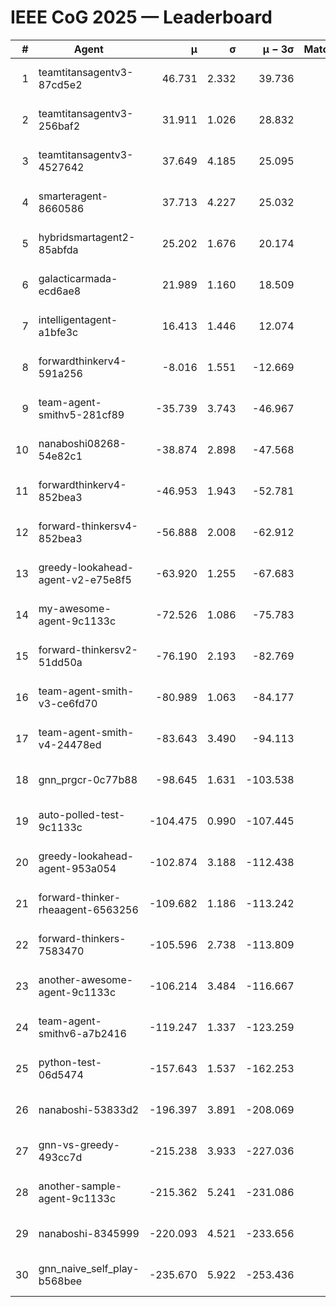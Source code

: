 # IEEE CoG 2025 — Leaderboard

| # | Agent | μ | σ | μ − 3σ | Matches | Updated |
|---:|---|---:|---:|---:|---:|---|
| 1 | teamtitansagentv3-87cd5e2 | 46.731 | 2.332 | 39.736 | 340 | 2025-08-26 21:55 |
| 2 | teamtitansagentv3-256baf2 | 31.911 | 1.026 | 28.832 | 540 | 2025-08-26 21:55 |
| 3 | teamtitansagentv3-4527642 | 37.649 | 4.185 | 25.095 | 360 | 2025-08-26 21:55 |
| 4 | smarteragent-8660586 | 37.713 | 4.227 | 25.032 | 353 | 2025-08-26 21:55 |
| 5 | hybridsmartagent2-85abfda | 25.202 | 1.676 | 20.174 | 303 | 2025-08-26 21:55 |
| 6 | galacticarmada-ecd6ae8 | 21.989 | 1.160 | 18.509 | 440 | 2025-08-26 21:55 |
| 7 | intelligentagent-a1bfe3c | 16.413 | 1.446 | 12.074 | 425 | 2025-08-26 21:55 |
| 8 | forwardthinkerv4-591a256 | -8.016 | 1.551 | -12.669 | 474 | 2025-08-26 21:55 |
| 9 | team-agent-smithv5-281cf89 | -35.739 | 3.743 | -46.967 | 460 | 2025-08-26 21:55 |
| 10 | nanaboshi08268-54e82c1 | -38.874 | 2.898 | -47.568 | 360 | 2025-08-26 21:55 |
| 11 | forwardthinkerv4-852bea3 | -46.953 | 1.943 | -52.781 | 449 | 2025-08-26 21:55 |
| 12 | forward-thinkersv4-852bea3 | -56.888 | 2.008 | -62.912 | 462 | 2025-08-26 21:55 |
| 13 | greedy-lookahead-agent-v2-e75e8f5 | -63.920 | 1.255 | -67.683 | 380 | 2025-08-26 21:55 |
| 14 | my-awesome-agent-9c1133c | -72.526 | 1.086 | -75.783 | 540 | 2025-08-26 21:55 |
| 15 | forward-thinkersv2-51dd50a | -76.190 | 2.193 | -82.769 | 416 | 2025-08-26 21:55 |
| 16 | team-agent-smith-v3-ce6fd70 | -80.989 | 1.063 | -84.177 | 560 | 2025-08-26 21:55 |
| 17 | team-agent-smith-v4-24478ed | -83.643 | 3.490 | -94.113 | 260 | 2025-08-26 21:55 |
| 18 | gnn_prgcr-0c77b88 | -98.645 | 1.631 | -103.538 | 360 | 2025-08-26 21:55 |
| 19 | auto-polled-test-9c1133c | -104.475 | 0.990 | -107.445 | 340 | 2025-08-26 21:55 |
| 20 | greedy-lookahead-agent-953a054 | -102.874 | 3.188 | -112.438 | 380 | 2025-08-26 21:55 |
| 21 | forward-thinker-rheaagent-6563256 | -109.682 | 1.186 | -113.242 | 656 | 2025-08-26 21:55 |
| 22 | forward-thinkers-7583470 | -105.596 | 2.738 | -113.809 | 480 | 2025-08-26 21:55 |
| 23 | another-awesome-agent-9c1133c | -106.214 | 3.484 | -116.667 | 520 | 2025-08-26 21:55 |
| 24 | team-agent-smithv6-a7b2416 | -119.247 | 1.337 | -123.259 | 500 | 2025-08-26 21:55 |
| 25 | python-test-06d5474 | -157.643 | 1.537 | -162.253 | 400 | 2025-08-26 21:55 |
| 26 | nanaboshi-53833d2 | -196.397 | 3.891 | -208.069 | 440 | 2025-08-26 21:55 |
| 27 | gnn-vs-greedy-493cc7d | -215.238 | 3.933 | -227.036 | 420 | 2025-08-26 21:55 |
| 28 | another-sample-agent-9c1133c | -215.362 | 5.241 | -231.086 | 660 | 2025-08-26 21:55 |
| 29 | nanaboshi-8345999 | -220.093 | 4.521 | -233.656 | 620 | 2025-08-26 21:55 |
| 30 | gnn_naive_self_play-b568bee | -235.670 | 5.922 | -253.436 | 400 | 2025-08-26 21:55 |
